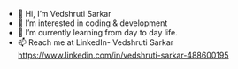 - 👋 Hi, I’m Vedshruti Sarkar
- 👀 I’m interested in coding & development
- 🌱 I’m currently learning from day to day life.
- 📫 Reach me at LinkedIn- Vedshruti Sarkar
https://www.linkedin.com/in/vedshruti-sarkar-488600195
<!---
Vedshruti-11/Vedshruti-11 is a ✨ special ✨ repository because its `README.md` (this file) appears on your GitHub profile.
You can click the Preview link to take a look at your changes.
--->
